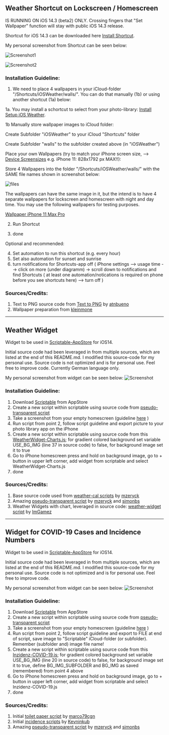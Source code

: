 
## Weather Shortcut on Lockscreen / Homescreen ##


IS RUNNING ON iOS 14.3 (beta2) ONLY. Crossing fingers that "Set Wallpaper" function will stay with public iOS 14.3 release.

Shortcut for iOS 14.3 can be downloaded here [Install Shortcut](https://www.icloud.com/shortcuts/26e1a7c49e5b4026ac05cbca4471ebf3 "Shortcut").
  
 
My personal screenshot from Shortcut can be seen below:

![Screenshot1](https://github.com/thewaytozion/widgets/blob/main/img/LS.PNG "Screenshot1")

![Screenshot2](https://github.com/thewaytozion/widgets/blob/main/img/HS.PNG "Screenshot2")

### Installation Guideline: ###

1. We need to place 4 wallpapers in your iCloud-folder "/Shortcuts/iOSWeather/walls/". You can do that manually (1b) or using another shortcut (1a) below:

1a. You may install a schortcut to select from your photo-library: [Install Setup iOS Weather](https://www.icloud.com/shortcuts/3f47d801765b417e9a6ade5c897b1aa4 "Install Setup iOS Weather"). 

1b Manually store wallpaper images to iCloud folder:

Create Subfolder "iOSWeather" to your iCloud "Shortcuts" folder

Create Subfolder "walls" to the subfolder created above (in "iOSWeather")

Place your own Wallpapers (try to match your iPhone screen size,  --> [Device Screensizes](https://developer.apple.com/design/human-interface-guidelines/ios/visual-design/adaptivity-and-layout/ "Device Screensizes") e.g. iPhone 11: 828x1792 px MAX!!):

Store 4 Wallpapers into the folder "/Shortcuts/iOSWeather/walls/" with the SAME file names shown in screenshot below:

![files](https://github.com/thewaytozion/widgets/blob/main/img/wallpapers.png "Files")

The wallpapers can have the same image in it, but the intend is to have 4 separate wallpapers for lockscreen and homescreen with night and day time.
You may use the following wallpapers for testing purposes.

[Wallpaper iPhone 11 Max Pro](https://github.com/thewaytozion/widgets/tree/main/img/walls "Wallpaper iPhone 11 Max Pro")

2. Run Shortcut

3. done



Optional and recommended:

4. Set automation to run this shortcut (e.g. every hour)
5. Set also automation for sunset and sunrise
6. turn notifications for Shortcuts-app off ( iPhone settings --> usage time --> click on more (under diagramm) -> scroll down to notifications and find Shortcuts ( at least one automation/notications is required on phone before you see shortcuts here) --> turn off )


### Sources/Credits: ###

1. Text to PNG source code from [Text to PNG](https://routinehub.co/shortcut/6552/ "Text to PNG") by [atnbueno](https://routinehub.co/user/atnbueno "atnbueno") 
2. Wallpaper preparation from [kleinmone](https://twitter.com/kleinmone "kleinmone") 

---
## Weather Widget ##

Widget to be used in [Scriptable-AppStore](https://t.co/XuruULlFCb?amp=1 "Scriptable-AppStore") for iOS14.

Initial source code had been leveraged in from multiple sources, which are listed at the end of this README.md. I modified this source-code for my personal use. Source code is not optimized and is for personal use. Feel free to improve code. Currently German language only.
 
My personal screenshot from widget can be seen below:
![Screenshot](https://github.com/thewaytozion/widgets/blob/main/img/ScreenShot-Weather-Widget.jpg "Screenshot")

### Installation Guideline: ###
1. Download [Scriptable](https://t.co/XuruULlFCb?amp=1 "Scriptable") from AppStore
2. Create a new script within scriptable using source code from [pseudo-transparent script](https://gist.github.com/mzeryck/3a97ccd1e059b3afa3c6666d27a496c9#gistcomment-3468585 "pseudo-transparent script")
3. Take a screenshot from your empty homescreen (guideline [here](https://www.howtogeek.com/694004/how-to-create-widgets-with-transparent-backgrounds-on-iphone/amp/ "here") )
4. Run script from point 2, follow script guideline and export picture to your photo library app on the iPhone
5. Create a new script within scriptable using source code from this [WeatherWidget-Charts.js](https://github.com/thewaytozion/widgets/blob/main/WeatherWidget-Charts.js "WeatherWidget-Charts.js"); for gradient colored background set variable USE_BG_IMG (line 37 in source code) to false, for background image set it to true
6. Go to iPhone homescreen press and hold on background image, go to + button in upper left corner, add widget from scriptable and select WeatherWidget-Charts.js
7. done

### Sources/Credits: ###

1. Base source code used from [weather-cal scripts](https://github.com/mzeryck/Weather-Cal/blob/main/weather-cal.js "weather-cal scripts") by [mzeryck](https://gist.github.com/mzeryck "mzeryck") 
2. Amazing [pseudo-transparent script](https://gist.github.com/mzeryck/3a97ccd1e059b3afa3c6666d27a496c9#gistcomment-3468585 "pseudo-transparent script") by [mzeryck](https://gist.github.com/mzeryck "mzeryck") and [simonbs](https://gist.github.com/simonbs "simonbs") 
3. Weather Widgets with chart, leveraged in source code: [weather-widget script](https://gist.github.com/ImGamez/a8f9d77bf660d7703cc96fee87cdc4b0 " weather-widget script") by [ImGamez](https://gist.github.com/ImGamez "ImGamez") 

---


## Widget for COVID-19 Cases and Incidence Numbers ##

Widget to be used in [Scriptable-AppStore](https://t.co/XuruULlFCb?amp=1 "Scriptable-AppStore") for iOS14.

Initial source code had been leveraged in from multiple sources, which are listed at the end of this README.md. I modified this source-code for my personal use. Source code is not optimized and is for personal use. Feel free to improve code.
 
My personal screenshot from widget can be seen below:
![Screenshot](https://github.com/thewaytozion/widgets/blob/main/img/ScreenShot-Covid-Widget.jpg "Screenshot")

### Installation Guideline: ###
1. Download [Scriptable](https://t.co/XuruULlFCb?amp=1 "Scriptable") from AppStore
2. Create a new script within scriptable using source code from [pseudo-transparent script](https://gist.github.com/mzeryck/3a97ccd1e059b3afa3c6666d27a496c9#gistcomment-3468585 "pseudo-transparent script")
3. Take a screenshot from your empty homescreen (guideline [here](https://www.howtogeek.com/694004/how-to-create-widgets-with-transparent-backgrounds-on-iphone/amp/ "here") )
4. Run script from point 2, follow script guideline and export to FILE at end of script, save image to "Scriptable" iCloud-folder (or subfolder). Remember (subfolder and) image file name!
5. Create a new script within scriptable using source code from this [Inzidenz-COVID-19.js](https://github.com/thewaytozion/widgets/blob/main/Inzidenz-COVID-19.js "Inzidenz-COVID-19.js"); for gradient colored background set variable USE_BG_IMG (line 20 in source code) to false, for background image set it to true, define BG_IMG_SUBFOLDER and BG_IMG as saved (remembered) from point 4 above
6. Go to iPhone homescreen press and hold on background image, go to + button in upper left corner, add widget from scriptable and select Inzidenz-COVID-19.js
7. done

### Sources/Credits: ###

1. Initial [toilet paper script](https://gist.github.com/marco79cgn/23ce08fd8711ee893a3be12d4543f2d2 "toilet paper script") by [marco79cgn](https://gist.github.com/marco79cgn "marco79cgn")
2. Initial [incidence scripts](https://gist.github.com/kevinkub/46caebfebc7e26be63403a7f0587f664 "incidence scripts") by [Kevninkub](https://gist.github.com/kevinkub "Kevninkub")  
3. Amazing [pseudo-transparent script](https://gist.github.com/mzeryck/3a97ccd1e059b3afa3c6666d27a496c9#gistcomment-3468585 "pseudo-transparent script") by [mzeryck](https://gist.github.com/mzeryck "mzeryck") and [simonbs](https://gist.github.com/simonbs "simonbs")



